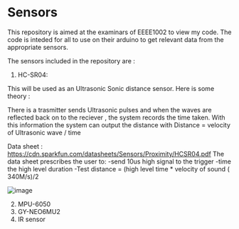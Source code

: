 # Sensors
This repository is aimed at the examinars of EEEE1002 to view my code.
The code is inteded for all to use on their arduino to get relevant data from the appropriate sensors.

The sensors included in the repository are :

1. HC-SR04:

This will be used as an Ultrasonic Sonic distance sensor.
Here is some theory :

There is a trasmitter sends Ultrasonic pulses and when the waves are reflected back on to the reciever , the system records the time taken.
With this information the system can output the distance with 
Distance = velocity of Ultrasonic wave / time

Data sheet : https://cdn.sparkfun.com/datasheets/Sensors/Proximity/HCSR04.pdf
The data sheet prescribes the user to:
-send 10us high signal to the trigger
-time the high level duration
-Test distance = (high level time * velocity of sound ( 340M/s)/2

![image](https://user-images.githubusercontent.com/121031084/208462561-f7f73937-bcb7-4f2f-87e3-70e4ac01f1dc.png)


2. MPU-6050
3. GY-NEO6MU2
4. IR sensor
